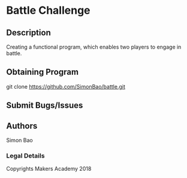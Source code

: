 <h1> Battle Challenge </h1>

<h2> Description </h2>

Creating a functional program, which enables two players to engage in battle.

<h2> Obtaining Program </h2>

git clone https://github.com/SimonBao/battle.git

<h2> Submit Bugs/Issues </h2>

<h2> Authors </h2>

Simon Bao

<h3> Legal Details </h3>

Copyrights Makers Academy 2018
